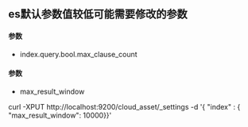 ## es默认参数值较低可能需要修改的参数

#### 参数
- index.query.bool.max_clause_count


#### 参数
- max_result_window


curl -XPUT http://localhost:9200/cloud_asset/_settings -d '{ "index" : { "max_result_window": 10000}}'
